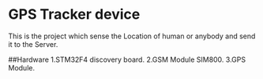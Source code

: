# GPS Tracker device #

This is the project which sense the Location of human or anybody and send it to the Server.

##Hardware
1.STM32F4 discovery board.
2.GSM Module SIM800.
3.GPS Module.
